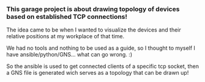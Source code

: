 ### This garage project is about drawing topology of devices based on established TCP connections!

The idea came to be when I wanted to visualize the devices and their relative positions at my workplace of that time.

We had no tools and nothing to be used as a guide, so I thought to myself I have ansible/python/GNS... what can go wrong. :)

So the ansible is used to get connected clients of a specific tcp socket, then a GNS file is generated wich serves as a topology that can be drawn up!
